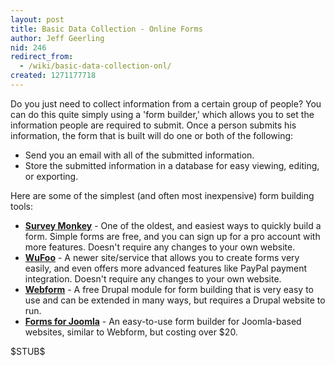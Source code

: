 ```yaml
---
layout: post
title: Basic Data Collection - Online Forms
author: Jeff Geerling
nid: 246
redirect_from:
  - /wiki/basic-data-collection-onl/
created: 1271177718
---
```

<p>
	Do you just need to collect information from a certain group of people? You can do this quite simply using a &#39;form builder,&#39; which allows you to set the information people are required to submit. Once a person submits his information, the form that is built will do one or both of the following:</p>
<ul>
	<li>
		Send you an email with all of the submitted information.</li>
	<li>
		Store the submitted information in a database for easy viewing, editing, or exporting.</li>
</ul>
<p>
	Here are some of the simplest (and often most inexpensive) form building tools:</p>
<ul>
	<li>
		<strong><a href="http://www.surveymonkey.com/">Survey Monkey</a></strong> - One of the oldest, and easiest ways to quickly build a form. Simple forms are free, and you can sign up for a pro account with more features. Doesn&#39;t require any changes to your own website.</li>
	<li>
		<strong><a href="http://wufoo.com/">WuFoo</a></strong> - A newer site/service that allows you to create forms very easily, and even offers more advanced features like PayPal payment integration. Doesn&#39;t require any changes to your own website.</li>
	<li>
		<strong><a href="http://drupal.org/project/webform">Webform</a></strong> - A free Drupal module for form building that is very easy to use and can be extended in many ways, but requires a Drupal website to run.</li>
	<li>
		<strong><a href="http://www.forms-for-joomla.com/">Forms for Joomla</a></strong> - An easy-to-use form builder for Joomla-based websites, similar to Webform, but costing over $20.</li>
</ul>
<p>
	$STUB$</p>
